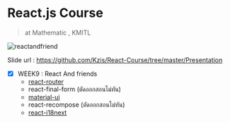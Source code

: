 # React.js Course
> at Mathematic , KMITL

![reactandfriend](https://user-images.githubusercontent.com/25294734/38037600-6a8f76cc-32d3-11e8-9eba-4393a4b08945.jpg)

Slide url : https://github.com/Kzis/React-Course/tree/master/Presentation


- [x] WEEK9 : React And friends
  - [react-router](https://github.com/VatNan/example-react-router)
  - react-final-form (ตัดออกสอนไม่ทัน)
  - [material-ui](https://github.com/VatNan/example-material-ui)
  - react-recompose (ตัดออกสอนไม่ทัน)
  - [react-i18next](https://github.com/VatNan/example-react-i18next)
